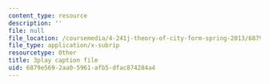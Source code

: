```yaml
---
content_type: resource
description: ''
file: null
file_location: /coursemedia/4-241j-theory-of-city-form-spring-2013/6879e5692aa05961afb5dfac874284a4_0su7rM_7_DM.vtt
file_type: application/x-subrip
resourcetype: Other
title: 3play caption file
uid: 6879e569-2aa0-5961-afb5-dfac874284a4
---
```

